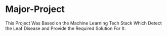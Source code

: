# Major-Project
This Project Was Based on the Machine Learning Tech Stack Which Detect the Leaf Disease and Provide the Required Solution For It.
